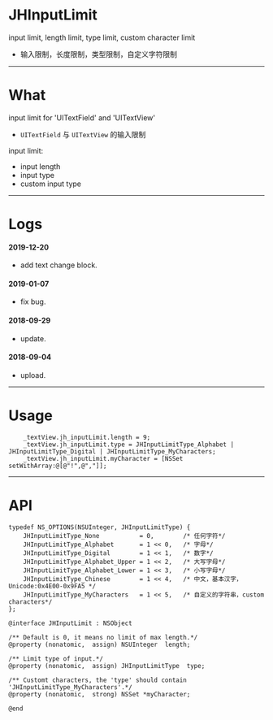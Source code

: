 # JHInputLimit
input limit, length limit, type limit, custom character limit
- 输入限制，长度限制，类型限制，自定义字符限制

---

# What

input limit for 'UITextField' and 'UITextView'
- `UITextField` 与 `UITextView` 的输入限制

input limit:
- input length
- input type
- custom input type

---

# Logs
#### 2019-12-20
- add text change block.

#### 2019-01-07
- fix bug.

#### 2018-09-29
- update.

#### 2018-09-04
- upload.

---

# Usage

```
    _textView.jh_inputLimit.length = 9;
    _textView.jh_inputLimit.type = JHInputLimitType_Alphabet | JHInputLimitType_Digital | JHInputLimitType_MyCharacters;
    _textView.jh_inputLimit.myCharacter = [NSSet setWithArray:@[@"!",@","]];
```

---

# API

```
typedef NS_OPTIONS(NSUInteger, JHInputLimitType) {
    JHInputLimitType_None           = 0,        /* 任何字符*/
    JHInputLimitType_Alphabet       = 1 << 0,   /* 字母*/
    JHInputLimitType_Digital        = 1 << 1,   /* 数字*/
    JHInputLimitType_Alphabet_Upper = 1 << 2,   /* 大写字母*/
    JHInputLimitType_Alphabet_Lower = 1 << 3,   /* 小写字母*/
    JHInputLimitType_Chinese        = 1 << 4,   /* 中文，基本汉字，Unicode:0x4E00-0x9FA5 */
    JHInputLimitType_MyCharacters   = 1 << 5,   /* 自定义的字符串，custom characters*/
};

@interface JHInputLimit : NSObject

/** Default is 0, it means no limit of max length.*/
@property (nonatomic,  assign) NSUInteger  length;

/** Limit type of input.*/
@property (nonatomic,  assign) JHInputLimitType  type;

/** Customt characters, the 'type' should contain 'JHInputLimitType_MyCharacters'.*/
@property (nonatomic,  strong) NSSet *myCharacter;

@end
```
